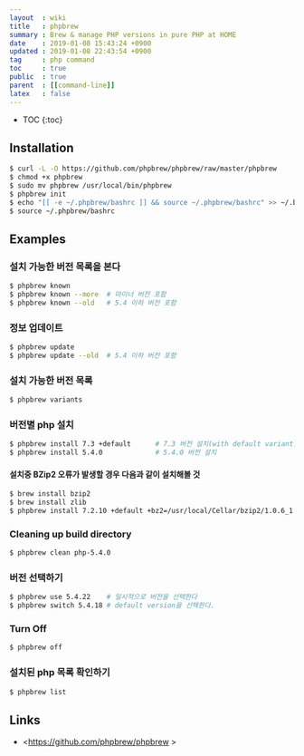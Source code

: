 ```yaml
---
layout  : wiki
title   : phpbrew
summary : Brew & manage PHP versions in pure PHP at HOME
date    : 2019-01-08 15:43:24 +0900
updated : 2019-01-08 22:43:54 +0900
tag     : php command
toc     : true
public  : true
parent  : [[command-line]]
latex   : false
---
```

* TOC
{:toc}

## Installation
```sh
$ curl -L -O https://github.com/phpbrew/phpbrew/raw/master/phpbrew
$ chmod +x phpbrew
$ sudo mv phpbrew /usr/local/bin/phpbrew
$ phpbrew init
$ echo "[[ -e ~/.phpbrew/bashrc ]] && source ~/.phpbrew/bashrc" >> ~/.bashrc
$ source ~/.phpbrew/bashrc
```

## Examples
### 설치 가능한 버전 목록을 본다
```sh
$ phpbrew known
$ phpbrew known --more  # 마이너 버전 포함
$ phpbrew known --old   # 5.4 이하 버전 포함
```

### 정보 업데이트
```sh
$ phpbrew update
$ phpbrew update --old  # 5.4 이하 버전 포함
```

### 설치 가능한 버전 목록
```sh
$ phpbrew variants
```

### 버전별 php 설치
```sh
$ phpbrew install 7.3 +default      # 7.3 버전 설치(with default variant)
$ phpbrew install 5.4.0             # 5.4.0 버전 설치
```

#### 설치중 BZip2 오류가 발생할 경우 다음과 같이 설치해볼 것
```sh
$ brew install bzip2
$ brew install zlib
$ phpbrew install 7.2.10 +default +bz2=/usr/local/Cellar/bzip2/1.0.6_1 +zlib=/usr/local/Cellar/zlib/1.2.11
```

### Cleaning up build directory
```sh
$ phpbrew clean php-5.4.0
```

### 버전 선택하기
```sh
$ phpbrew use 5.4.22    # 일시적으로 버전을 선택한다
$ phpbrew switch 5.4.18 # default version을 선택한다.
```

### Turn Off
```sh
$ phpbrew off
```

### 설치된 php 목록 확인하기
```sh
$ phpbrew list
```

## Links
* <https://github.com/phpbrew/phpbrew >
